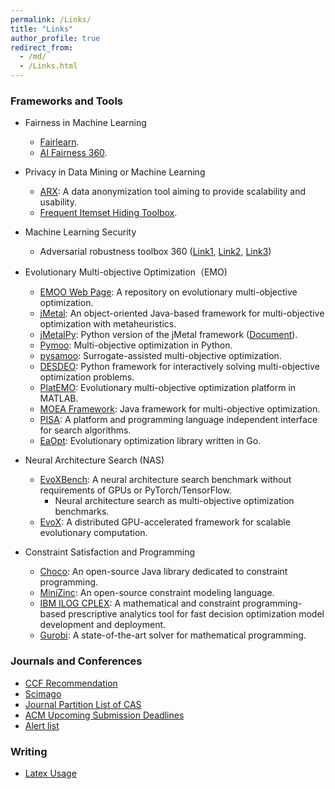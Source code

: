 ```yaml
---
permalink: /Links/
title: "Links"
author_profile: true
redirect_from: 
  - /md/
  - /Links.html
---
```


<!--
<font color=Blue>Framework and Platform</font>
-->



### Frameworks and Tools

- Fairness in Machine Learning
  - [Fairlearn](https://fairlearn.org/).
  - [AI Fairness 360](https://ai-fairness-360.org/).  

- Privacy in Data Mining or Machine Learning
  - [ARX](https://github.com/arx-deidentifier/arx): A data anonymization tool aiming to provide scalability and usability.
  - [Frequent Itemset Hiding Toolbox](https://github.com/kagklis/Frequent-Itemset-Hiding-Toolbox-x86).

- Machine Learning Security
  - Adversarial robustness toolbox 360 ([Link1](https://github.com/Trusted-AI/adversarial-robustness-toolbox), [Link2](https://www.ibm.com/blogs/research/2019/09/adversarial-robustness-360-toolbox-v1-0/), [Link3](https://github.com/Trusted-AI/adversarial-robustness-toolbox/wiki/))

- Evolutionary Multi-objective Optimization（EMO)
  - [EMOO Web Page](http://delta.cs.cinvestav.mx/~ccoello/EMOO/): A repository on evolutionary multi-objective optimization.
  - [jMetal](https://github.com/jMetal/jMetal): An object-oriented Java-based framework for multi-objective optimization with metaheuristics. 
  - [jMetalPy](https://github.com/jMetal/jMetalPy): Python version of the jMetal framework ([Document](https://jmetal.github.io/jMetalPy/tutorials.html)).
  - [Pymoo](https://pymoo.org/): Multi-objective optimization in Python.
  - [pysamoo](https://anyoptimization.com/projects/pysamoo/): Surrogate-assisted multi-objective optimization.
  - [DESDEO](https://desdeo.misitano.xyz/): Python framework for interactively solving multi-objective optimization problems.
  - [PlatEMO](https://github.com/BIMK/PlatEMO): Evolutionary multi-objective optimization platform in MATLAB.
  - [MOEA Framework](http://moeaframework.org/): Java framework for multi-objective optimization.
  - [PISA](https://sop.tik.ee.ethz.ch/pisa/?page=principles.php): A platform and programming language independent interface for search algorithms.
  - [EaOpt](https://github.com/MaxHalford/eaopt): Evolutionary optimization library written in Go.

- Neural Architecture Search (NAS)
  - [EvoXBench](https://github.com/EMI-Group/evoxbench): A neural architecture search benchmark without requirements of GPUs or PyTorch/TensorFlow.
    - Neural architecture search as multi-objective optimization benchmarks.
  - [EvoX](https://github.com/EMI-Group/evox): A distributed GPU-accelerated framework for scalable evolutionary computation.

- Constraint Satisfaction and Programming
  - [Choco](https://choco-solver.org/): An open-source Java library dedicated to constraint programming. 
  - [MiniZinc](https://www.minizinc.org/): An open-source constraint modeling language.
  - [IBM ILOG CPLEX](https://www.ibm.com/docs/en/icos/20.1.0): A mathematical and constraint programming-based prescriptive analytics tool for fast decision optimization model development and deployment.
  - [Gurobi](https://www.gurobi.com/features/academic-named-user-license/): A state-of-the-art solver for mathematical programming. 


### Journals and Conferences

- [CCF Recommendation](https://www.ccf.org.cn/Academic_Evaluation/By_category/)
- [Scimago](https://www.scimagojr.com/)
- [Journal Partition List of CAS](http://www.fenqubiao.com/)
- [ACM Upcoming Submission Deadlines](https://www.acm.org/conferences/upcoming-submission-deadlines)
- [Alert list](https://earlywarning.fenqubiao.com/#/)

### Writing
- [Latex Usage](/latex_usage/)



